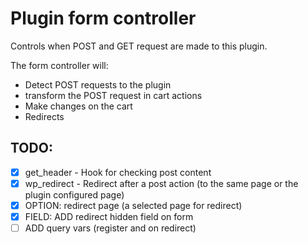 #  Plugin form controller

Controls when POST and GET request are made to this plugin.

The form controller will:
 - Detect POST requests to the plugin
 - transform the POST request in cart actions
 - Make changes on the cart
 - Redirects

## TODO:
 - [x] get_header - Hook for checking post content
 - [x] wp_redirect - Redirect after a post action (to the same page or the plugin configured page)
 - [x] OPTION: redirect page (a selected page for redirect)
 - [x] FIELD: ADD redirect hidden field on form
 - [ ] ADD query vars (register and on redirect)